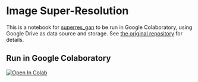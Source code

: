 # Image Super-Resolution

This is a notebook for [superres_gan](https://github.com/fukumame/superresolution_gan) to be run in Google Colaboratory, using Google Drive as data source and storage. See [the original repository](https://github.com/fukumame/superresolution_gan) for details.

## Run in Google Colaboratory
[![Open In Colab](https://colab.research.google.com/assets/colab-badge.svg)](https://colab.research.google.com/github/olaviinha/ImageSuperResolution/blob/master/image_superres.ipynb)
